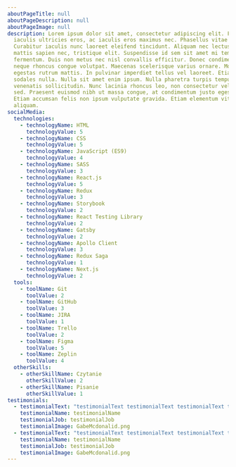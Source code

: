 ```yaml
---
aboutPageTitle: null
aboutPageDescription: null
aboutPageImage: null
description: Lorem ipsum dolor sit amet, consectetur adipiscing elit. Fusce
  iaculis ultricies eros, ac iaculis eros maximus nec. Phasellus vitae mi felis.
  Curabitur iaculis nunc laoreet eleifend tincidunt. Aliquam nec lectus varius,
  mattis sapien nec, tristique elit. Suspendisse id sem sit amet mi tempus
  fermentum. Duis non metus nec nisl convallis efficitur. Donec condimentum
  neque rhoncus congue volutpat. Maecenas scelerisque varius ornare. Morbi
  egestas rutrum mattis. In pulvinar imperdiet tellus vel laoreet. Etiam ac
  sodales nulla. Nulla sit amet enim ipsum. Nulla pharetra turpis tempus
  venenatis sollicitudin. Nunc lacinia rhoncus leo, non consectetur velit tempus
  sed. Praesent euismod nibh ut massa congue, at condimentum justo egestas.
  Etiam accumsan felis non ipsum vulputate gravida. Etiam elementum vitae nisl a
  aliquam.
socialMedia:
  technologies:
    - technologyName: HTML
      technologyValue: 5
    - technologyName: CSS
      technologyValue: 5
    - technologyName: JavaScript (ES9)
      technologyValue: 4
    - technologyName: SASS
      technologyValue: 3
    - technologyName: React.js
      technologyValue: 5
    - technologyName: Redux
      technologyValue: 3
    - technologyName: Storybook
      technologyValue: 2
    - technologyName: React Testing Library
      technologyValue: 2
    - technologyName: Gatsby
      technologyValue: 2
    - technologyName: Apollo Client
      technologyValue: 3
    - technologyName: Redux Saga
      technologyValue: 1
    - technologyName: Next.js
      technologyValue: 2
  tools:
    - toolName: Git
      toolValue: 2
    - toolName: GitHub
      toolValue: 3
    - toolName: JIRA
      toolValue: 1
    - toolName: Trello
      toolValue: 2
    - toolName: Figma
      toolValue: 5
    - toolName: Zeplin
      toolValue: 4
  otherSkills:
    - otherSkillName: Czytanie
      otherSkillValue: 2
    - otherSkillName: Pisanie
      otherSkillValue: 1
testimonials:
  - testimonialText: "testimonialText testimonialText testimonialText testimonialText"
    testimonialName: testimonialName
    testimonialJob: testimonialJob
    testimonialImage: GabeMcdonalid.png
  - testimonialText: "testimonialText testimonialText testimonialText testimonialText"
    testimonialName: testimonialName
    testimonialJob: testimonialJob
    testimonialImage: GabeMcdonalid.png
---
```


